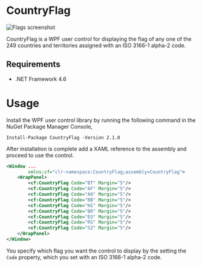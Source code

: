 # CountryFlag

![Flags screenshot](https://www.codeproject.com/KB/WPF/WpfCountryFlagControl/Flags.png)

CountryFlag is a WPF user control for displaying the flag of any one of the 249 countries and territories assigned with an ISO 3166-1 alpha-2 code. 

## Requirements
- .NET Framework 4.6 

# Usage

Install the WPF user control library by running the following command in the NuGet Package Manager Console,
```
Install-Package CountryFlag -Version 2.1.0
```

After installation is complete add a XAML reference to the assembly and proceed to use the control.
```xml
<Window ...
        xmlns:cf="clr-namespace:CountryFlag;assembly=CountryFlag">       
    <WrapPanel>
        <cf:CountryFlag Code="BT" Margin="5"/>
        <cf:CountryFlag Code="AF" Margin="5"/>
        <cf:CountryFlag Code="AO" Margin="5"/>
        <cf:CountryFlag Code="BB" Margin="5"/>
        <cf:CountryFlag Code="KE" Margin="5"/>
        <cf:CountryFlag Code="BR" Margin="5"/>
        <cf:CountryFlag Code="EG" Margin="5"/>
        <cf:CountryFlag Code="RS" Margin="5"/>
        <cf:CountryFlag Code="SZ" Margin="5"/>
    </WrapPanel>    
</Window>
```

You specify which flag you want the control to display by the setting the `Code` property, which you set with an ISO 3166-1 alpha-2 code.
